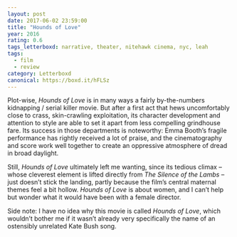 ```yaml
---
layout: post 
date: 2017-06-02 23:59:00
title: "Hounds of Love"
year: 2016
rating: 0.6
tags_letterboxd: narrative, theater, nitehawk cinema, nyc, leah
tags:
  - film
  - review
category: Letterboxd
canonical: https://boxd.it/hFLSz
---
```


Plot-wise, <cite>Hounds of Love</cite> is in many ways a fairly by-the-numbers kidnapping / serial killer movie. But after a first act that hews uncomfortably close to crass, skin-crawling exploitation, its character development and attention to style are able to set it apart from less compelling grindhouse fare. Its success in those departments is noteworthy: Emma Booth’s fragile performance has rightly received a lot of praise, and the cinematography and score work well together to create an oppressive atmosphere of dread in broad daylight.

Still, <cite>Hounds of Love</cite> ultimately left me wanting, since its tedious climax – whose cleverest element is lifted directly from <cite>The Silence of the Lambs</cite> – just doesn’t stick the landing, partly because the film’s central maternal themes feel a bit hollow. <cite>Hounds of Love</cite> is about women, and I can’t help but wonder what it would have been with a female director.

Side note: I have no idea why this movie is called <cite>Hounds of Love</cite>, which wouldn’t bother me if it wasn’t already very specifically the name of an ostensibly unrelated Kate Bush song.
